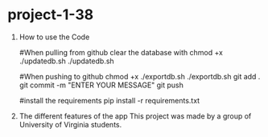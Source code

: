 # project-1-38

1. How to use the Code


    #When pulling from github clear the database with
    chmod +x ./updatedb.sh
    ./updatedb.sh

    #When pushing to github 
    chmod +x ./exportdb.sh
    ./exportdb.sh
    git add .
    git commit -m "ENTER YOUR MESSAGE"
    git push


    #install the requirements
    pip install -r requirements.txt

2. The different features of the app
This project was made by a group of University of Virginia students.
